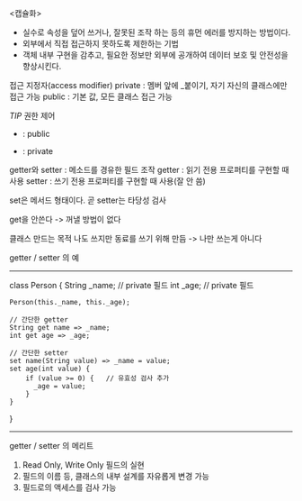 <캡슐화>
- 실수로 속성을 덮어 쓰거나, 잘못된 조작 하는 등의 휴먼 에러를 방지하는 방법이다.
- 외부에서 직접 접근하지 못하도록 제한하는 기법
- 객체 내부 구현을 감추고, 필요한 정보만 외부에 공개하여 데이터 보호 및 안전성을 향상시킨다.

접근 지정자(access modifier)
private : 멤버 앞에 _붙이기, 자기 자신의 클래스에만 접근 가능
public : 기본 값, 모든 클래스 접근 가능

*TIP*
권한 제어
+ : public
- : private

getter와 setter :
메소드를 경유한 필드 조작
getter : 읽기 전용 프로퍼티를 구현할 때 사용
setter : 쓰기 전용 프로퍼티를 구현할 때 사용(잘 안 씀)

set은 메서드 형태이다.
곧 setter는 타당성 검사

get을 안쓴다 -> 꺼낼 방법이 없다

클래스 만드는 목적
나도 쓰지만 동료를 쓰기 위해 만듬
-> 나만 쓰는게 아니다

getter / setter 의 예
*******************************************************
class Person {
    String _name;   // private 필드
    int _age;       // private 필드

    Person(this._name, this._age);

    // 간단한 getter
    String get name => _name;
    int get age => _age;

    // 간단한 setter
    set name(String value) => _name = value;
    set age(int value) {
        if (value >= 0) {   // 유효성 검사 추가
          _age = value;
        }
    }
}
*******************************************************

getter / setter 의 메리트
1. Read Only, Write Only 필드의 실현
2. 필드의 이름 등, 클래스의 내부 설계를 자유롭게 변경 가능
3. 필드로의 액세스를 검사 가능